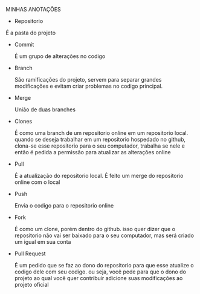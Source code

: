 
   MINHAS ANOTAÇÕES

-  Repositorio

  É a pasta do projeto

- Commit

  É um grupo de alterações no codigo

- Branch

  São ramificações do projeto, servem para separar grandes modificações e evitam criar problemas no codigo principal.

- Merge

  União de duas branches

- Clones
 
  É como uma branch de um repositorio online em um repositorio local. quando se deseja trabalhar em um repositorio 
  hospedado no github, clona-se esse repositorio para o seu computador, trabalha se nele e então é pedida a permissão 
  para atualizar as alterações online

- Pull

  É a atualização do repositorio local. É feito um merge do repositorio online com o local

- Push

  Envia o codigo para o repositorio online

- Fork

  É como um clone, porém dentro do github. isso quer dizer que o repositorio não vai ser baixado para o seu computador, mas
  será criado um igual em sua conta

- Pull Request
 
  É um pedido que se faz ao dono do repositorio para que esse atualize o codigo dele com seu codigo. ou seja, você pede para
  que o dono do projeto ao qual você quer contribuir adicione suas modificações ao projeto oficial
 
   
